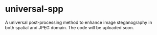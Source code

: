 # universal-spp
A universal post-processing method to enhance image steganography in both spatial and JPEG domain.
The code will be uploaded soon.
